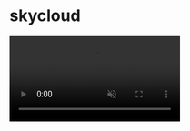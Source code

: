 # skycloud

<video id="video-background" class="video" autoplay muted loop>
        <source src="games.mp4" type="video/mp4">
    </video>
   
